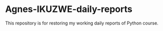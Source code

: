 # Agnes-IKUZWE-daily-reports
This repository is for restoring my working daily reports of Python course.
